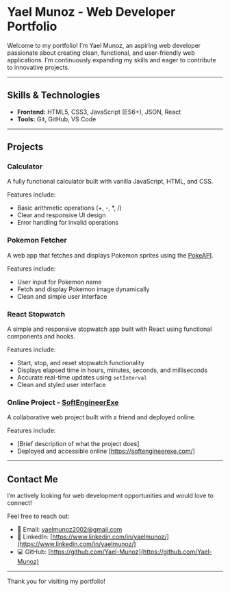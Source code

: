 # Yael Munoz - Web Developer Portfolio

Welcome to my portfolio! I’m Yael Munoz, an aspiring web developer passionate about creating clean, functional, and user-friendly web applications. I’m continuously expanding my skills and eager to contribute to innovative projects.

---

## Skills & Technologies

- **Frontend:** HTML5, CSS3, JavaScript (ES6+), JSON, React
- **Tools:** Git, GitHub, VS Code

---

## Projects

### Calculator

A fully functional calculator built with vanilla JavaScript, HTML, and CSS.

Features include:

- Basic arithmetic operations (+, -, *, /)
- Clear and responsive UI design
- Error handling for invalid operations

### Pokemon Fetcher

A web app that fetches and displays Pokemon sprites using the [PokeAPI](https://pokeapi.co/).

Features include:

- User input for Pokemon name
- Fetch and display Pokemon image dynamically
- Clean and simple user interface

### React Stopwatch

A simple and responsive stopwatch app built with React using functional components and hooks.

Features include:

- Start, stop, and reset stopwatch functionality
- Displays elapsed time in hours, minutes, seconds, and milliseconds
- Accurate real-time updates using `setInterval`
- Clean and styled user interface

### Online Project - [SoftEngineerExe](https://softengineerexe.com/)

A collaborative web project built with a friend and deployed online.

Features include:

- [Brief description of what the project does]
- Deployed and accessible online [https://softengineerexe.com/]

---

## Contact Me

I’m actively looking for web development opportunities and would love to connect!

Feel free to reach out:

- 📧 Email: yaelmunoz2002@gmail.com
- 🔗 LinkedIn: [https://www.linkedin.com/in/yaelmunoz/](https://www.linkedin.com/in/yaelmunoz/)
- 💻 GitHub: [https://github.com/Yael-Munoz](https://github.com/Yael-Munoz)

---

Thank you for visiting my portfolio!
